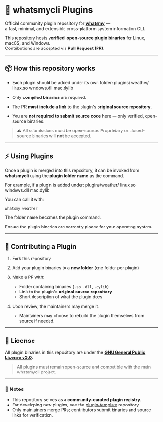 # 🧩 whatsmycli Plugins

Official community plugin repository for **[whatsmy](https://github.com/whatsmycli/whatsmy)** —  
a fast, minimal, and extensible cross-platform system information CLI.

This repository hosts **verified, open-source plugin binaries** for Linux, macOS, and Windows.  
Contributions are accepted via **Pull Request (PR)**.

---

## 📦 How this repository works

- Each plugin should be added under its own folder:
plugins/
weather/
linux.so
windows.dll
mac.dylib

- Only **compiled binaries** are required.  
- The PR **must include a link** to the plugin's **original source repository**.  
- You are **not required to submit source code** here — only verified, open-source binaries.

> ⚠️ All submissions must be open-source. Proprietary or closed-source binaries will **not** be accepted.

---

## ⚡ Using Plugins

Once a plugin is merged into this repository, it can be invoked from **whatsmycli** using the **plugin folder name** as the command.  

For example, if a plugin is added under:
plugins/weather/
linux.so
windows.dll
mac.dylib


You can call it with:

```bash
whatsmy weather
```

The folder name becomes the plugin command.

Ensure the plugin binaries are correctly placed for your operating system.

---

## 🚀 Contributing a Plugin

1. Fork this repository  
2. Add your plugin binaries to a **new folder** (one folder per plugin)  
3. Make a PR with:
   - Folder containing binaries (`.so`, `.dll`, `.dylib`)  
   - Link to the plugin's **original source repository**  
   - Short description of what the plugin does  

4. Upon review, the maintainers may merge it.  
   - Maintainers may choose to rebuild the plugin themselves from source if needed.

---

## 📜 License

All plugin binaries in this repository are under the **[GNU General Public License v3.0](../LICENSE)**.  
> All plugins must remain open-source and compatible with the main whatsmycli project.

---

### 🤝 Notes

- This repository serves as a **community-curated plugin registry**.  
- For developing new plugins, see the [plugin-template](https://github.com/whatsmycli/plugin-template) repository.  
- Only maintainers merge PRs; contributors submit binaries and source links for verification.


